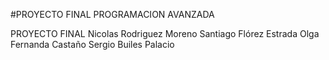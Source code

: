 #PROYECTO FINAL PROGRAMACION AVANZADA

PROYECTO FINAL 
Nicolas Rodriguez Moreno
Santiago Flórez Estrada
Olga Fernanda Castaño
Sergio Builes Palacio